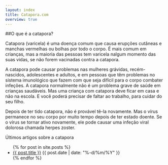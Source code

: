 ```yaml
---
layout: index
title: Catapora.com
overview: true
---
```


##O que é a catapora?

Catapora (varicela) é uma doença comum que causa erupções cutâneas e manchas vermelhas ou bolhas por todo o corpo. É mais comum em crianças, mas a maioria das pessoas tem varicela nalgum momento das suas vidas, se não forem vacinadas contra a catapora.

A catapora pode causar problemas nas mulheres grávidas, recém-nascidos, adolescentes e adultos, e em pessoas que têm problemas no sistema imunológico que fazem com que seja difícil para o corpo combater infeções. A catapora normalmente não é um problema grave de saúde em crianças saudáveis. Mas uma criança com catapora deve ficar em casa e não na escola. E você poderá precisar de faltar ao trabalho, para cuidar do seu filho.

Depois de ter tido catapora, não é provável tê-la novamente. Mas o vírus permanece no seu corpo por muito tempo depois de ter estado doente. Se o vírus se tornar ativo novamente, ele pode causar uma infeção viral dolorosa chamada herpes zoster.

<span class="latest-article">Últimos artigos sobre a catapora</span>

<ul class="index" markdown="0">
  {% for post in site.posts %}
    <li><a href="{{ post.url }}">{{ post.title }}</a> <span class="date">{{ post.date | date: "%-d/%m/%Y" }}</span></li>
  {% endfor %}
</ul>
